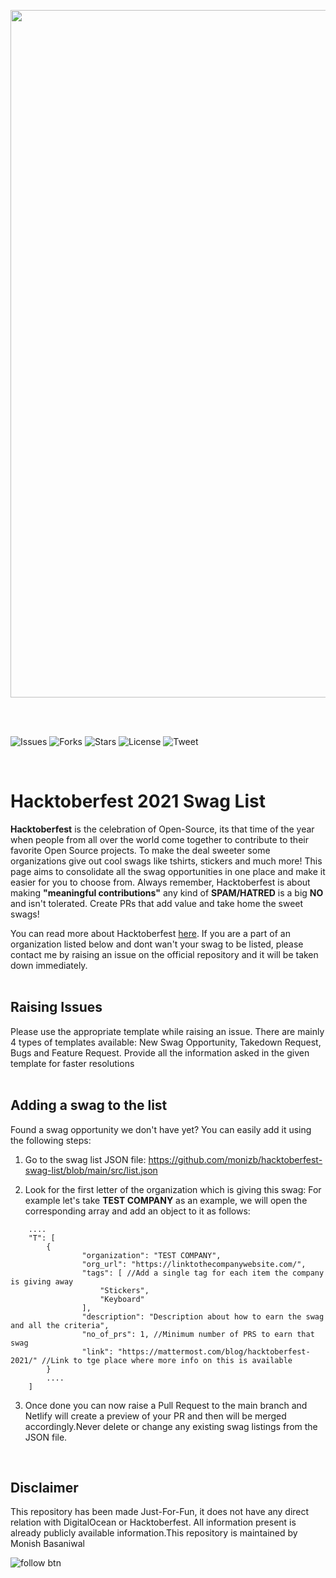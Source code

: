 <p align="center">
<img src="https://firebasestorage.googleapis.com/v0/b/board-eval-test.appspot.com/o/Add%20a%20heading.png?alt=media&token=9484a89d-c145-4dc8-9685-2ab0e8bd8bb6" width="1100"/>
 </p>
 <br>
 <br>


![Issues](https://img.shields.io/github/issues/monizb/hacktoberfest-swag-list?style=for-the-badge)  ![Forks](https://img.shields.io/github/forks/monizb/hacktoberfest-swag-list?style=for-the-badge) ![Stars](https://img.shields.io/github/stars/monizb/hacktoberfest-swag-list?style=for-the-badge) ![License](https://img.shields.io/github/license/monizb/hacktoberfest-swag-list?style=for-the-badge) ![Tweet](https://img.shields.io/twitter/url?url=https%3A%2F%2Fgithub.com%2Fmonizb%2Fhacktoberfest-swag-list%2F&style=for-the-badge&logo=twitter) 

<br>
 
# Hacktoberfest 2021 Swag List

**Hacktoberfest** is the celebration of Open-Source, its that time of the year when people from all over the world come together to contribute to their favorite Open Source projects. To make the deal sweeter some organizations give out cool swags like tshirts, stickers and much more! This page aims to consolidate all the swag opportunities in one place and make it easier for you to choose from. Always remember, Hacktoberfest is about making **"meaningful contributions"** any kind of **SPAM/HATRED** is a big **NO** and isn't tolerated. Create PRs that add value and take home the sweet swags!

You can read more about Hacktoberfest [here](https://hacktoberfest.digitalocean.com/). If you are a part of an organization listed below and dont wan't your swag to be listed, please contact me by raising an issue on the official repository and it will be taken down immediately.
<br>
<br>
## Raising Issues
Please use the appropriate template while raising an issue. There are mainly 4 types of templates available: New Swag Opportunity, Takedown Request, Bugs and Feature Request. Provide all the information asked in the given template for faster resolutions
<br>
<br>
## Adding a swag to the list

Found a swag opportunity we don't have yet? You can easily add it using the following steps:

1) Go to the swag list JSON file: https://github.com/monizb/hacktoberfest-swag-list/blob/main/src/list.json

2) Look for the first letter of the organization which is giving this swag: For example let's take **TEST COMPANY** as an example, we will open the corresponding array and add an object to it as follows: 

```
    ....
    "T": [
        {
                "organization": "TEST COMPANY",
                "org_url": "https://linktothecompanywebsite.com/",
                "tags": [ //Add a single tag for each item the company is giving away
                    "Stickers",
                    "Keyboard"
                ],
                "description": "Description about how to earn the swag and all the criteria",
                "no_of_prs": 1, //Minimum number of PRS to earn that swag
                "link": "https://mattermost.com/blog/hacktoberfest-2021/" //Link to tge place where more info on this is available
        }
        ....
    ]
```


3) Once done you can now raise a Pull Request to the main branch and Netlify will create a preview of your PR and then will be merged accordingly.Never delete or change any existing swag listings from the JSON file.
<br>

## Disclaimer
This repository has been made Just-For-Fun, it does not have any direct relation with DigitalOcean or Hacktoberfest. All information present is already publicly available information.This repository is maintained by Monish Basaniwal

![follow btn](https://img.shields.io/github/followers/monizb?style=social)




